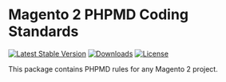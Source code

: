 Magento 2 PHPMD Coding Standards
===

[![Latest Stable Version](https://img.shields.io/packagist/v/ainnomix/magento2-quality-phpmd.svg?style=flat-square)](https://packagist.org/packages/romantomchak/magento-composer-autoload)
[![Downloads](https://img.shields.io/packagist/dt/ainnomix/ainnomix/magento2-quality-phpmd.svg?style=flat-square)](https://packagist.org/packages/romantomchak/magento-composer-autoload)
[![License](https://img.shields.io/packagist/l/ainnomix/ainnomix/magento2-quality-phpmd.svg?label=license&style=flat-square)](LICENSE.md)

This package contains PHPMD rules for any Magento 2 project.
